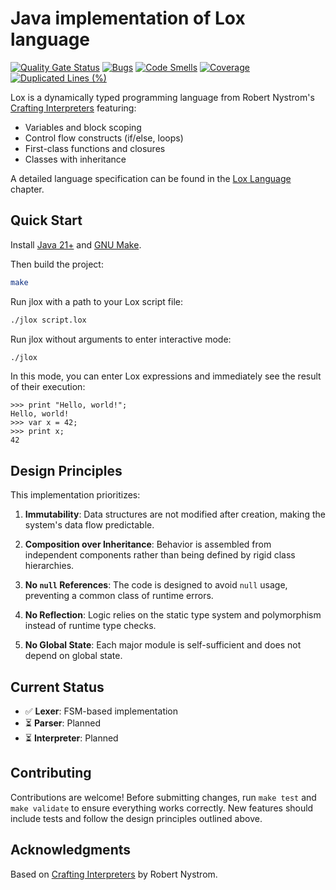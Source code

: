 # Java implementation of Lox language

[![Quality Gate Status](https://sonarcloud.io/api/project_badges/measure?project=andreychh_jlox&metric=alert_status&token=d60e5c15147d07bfccf66760ad3cd8aa01005891)](https://sonarcloud.io/summary/new_code?id=andreychh_jlox)
[![Bugs](https://sonarcloud.io/api/project_badges/measure?project=andreychh_jlox&metric=bugs&token=d60e5c15147d07bfccf66760ad3cd8aa01005891)](https://sonarcloud.io/summary/new_code?id=andreychh_jlox)
[![Code Smells](https://sonarcloud.io/api/project_badges/measure?project=andreychh_jlox&metric=code_smells&token=d60e5c15147d07bfccf66760ad3cd8aa01005891)](https://sonarcloud.io/summary/new_code?id=andreychh_jlox)
[![Coverage](https://sonarcloud.io/api/project_badges/measure?project=andreychh_jlox&metric=coverage&token=d60e5c15147d07bfccf66760ad3cd8aa01005891)](https://sonarcloud.io/summary/new_code?id=andreychh_jlox)
[![Duplicated Lines (%)](https://sonarcloud.io/api/project_badges/measure?project=andreychh_jlox&metric=duplicated_lines_density&token=d60e5c15147d07bfccf66760ad3cd8aa01005891)](https://sonarcloud.io/summary/new_code?id=andreychh_jlox)

Lox is a dynamically typed programming language from Robert
Nystrom's [Crafting Interpreters](https://craftinginterpreters.com/) featuring:

- Variables and block scoping
- Control flow constructs (if/else, loops)
- First-class functions and closures
- Classes with inheritance

A detailed language specification can be found in
the [Lox Language](https://craftinginterpreters.com/the-lox-language.html) chapter.

## Quick Start

Install [Java 21+](https://www.oracle.com/java/technologies/downloads/)
and [GNU Make](https://www.gnu.org/software/make/).

Then build the project:

```bash
make
```

Run jlox with a path to your Lox script file:

```bash
./jlox script.lox
```

Run jlox without arguments to enter interactive mode:

```bash
./jlox
```

In this mode, you can enter Lox expressions and immediately see the result of their execution:

```text
>>> print "Hello, world!";
Hello, world!
>>> var x = 42;
>>> print x;
42
```

## Design Principles

This implementation prioritizes:

1. **Immutability**: Data structures are not modified after creation, making the system's data flow predictable.

2. **Composition over Inheritance**: Behavior is assembled from independent components rather than being defined by
   rigid class hierarchies.

3. **No `null` References**: The code is designed to avoid `null` usage, preventing a common class of runtime errors.

4. **No Reflection**: Logic relies on the static type system and polymorphism instead of runtime type checks.

5. **No Global State**: Each major module is self-sufficient and does not depend on global state.

## Current Status

- ✅ **Lexer**: FSM-based implementation
- ⏳ **Parser**: Planned
- ⏳ **Interpreter**: Planned

## Contributing

Contributions are welcome! Before submitting changes, run `make test` and `make validate` to ensure everything works
correctly. New features should include tests and follow the design principles outlined above.

## Acknowledgments

Based on [Crafting Interpreters](https://craftinginterpreters.com/) by Robert Nystrom.
